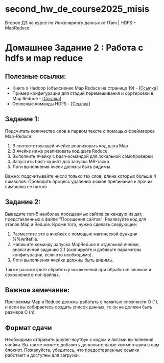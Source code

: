 # second_hw_de_course2025_misis
   Второе ДЗ на курсе по Инженирингу данных от ITam | HDFS + MapReduce

# Домашнее Задание 2 : Работа с hdfs и map reduce

## Полезные ссылки:

- Книга о Hadoop (объяснение Map Reduce на странице 19) - [[Ссылка](https://hadoop.apache.org/docs/r2.4.1/hadoop-project-dist/hadoop-common/FileSystemShell.html)]
- Пример конфигурации для стадий перемешивания и сортировки в Map Reduce - [[Ссылка](https://hadoop.apache.org/docs/current/hadoop-streaming/HadoopStreaming.html#More_Usage_Examples)]
- Основные команды HDFS - [[Ссылка](https://hadoop.apache.org/docs/r2.4.1/hadoop-project-dist/hadoop-common/FileSystemShell.html)]

## Задание 1:

Подсчитать количество слов в первом тексте с помощью фреймворка Map-Reduce:

1. В соответствующей ячейке реализовать код шага Map
2. В ячейке ниже реализовать код шага Reduce
3. Выполнить ячейку с bash-командой для локальной самопроверки
4. Запустить bash-скрипт для запуска MR-таска
5. Логи выполнения ячеек должны быть видимы
   
Важно: подсчитывайте число только тех слов, длина которых больше 4 символов.
Проводить процесс удаления знаков препинания и прочих символов не нужно

## Задание 2:

Выведите топ-5 наиболее посещаемых сайтов за каждую из дат, представленных в файле "Посещения сайтов". Реализуйте код для этапов Map и Reduce. Кроме того, нужно сделать следующее:

1. Разместите это в ячейках с помощью магической функции %%writefile.
2. Напишите команду запуска MapReduce в отдельной ячейке, аналогичной заданию 2.1 (скопируйте и добавьте параметры конфигурации, если это необходимо).
3. Логи выполнения ячейки должны быть видимы.

Также рассмотрите обработку исключений при обработке звонков и сохранение в лог-файлах.

## Важное замечание:

Программы Map и Reduce должны работать с памятью сложности O (1), и если вы собираетесь создать список данных, то он не должен быть размера O (n).

## Формат сдачи

Необходимо отправить jupyter-ноутбук с кодом и логами выполнения ячейки. Вы также можете добавить дополнительные комментарии в сам блокнот.
Пожалуйста, убедитесь, что предоставленные ссылки работают и доступны для загрузки.

